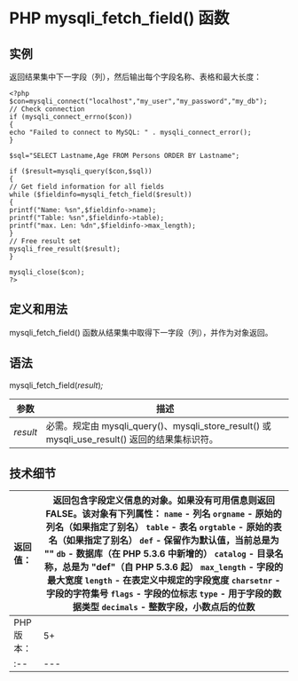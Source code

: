 # PHP mysqli_fetch_field() 函数



## 实例

返回结果集中下一字段（列），然后输出每个字段名称、表格和最大长度：

```
<?php
$con=mysqli_connect("localhost","my_user","my_password","my_db");
// Check connection
if (mysqli_connect_errno($con))
{
echo "Failed to connect to MySQL: " . mysqli_connect_error();
}

$sql="SELECT Lastname,Age FROM Persons ORDER BY Lastname";

if ($result=mysqli_query($con,$sql))
{
// Get field information for all fields
while ($fieldinfo=mysqli_fetch_field($result))
{
printf("Name: %sn",$fieldinfo->name);
printf("Table: %sn",$fieldinfo->table);
printf("max. Len: %dn",$fieldinfo->max_length);
}
// Free result set
mysqli_free_result($result);
}

mysqli_close($con);
?>
```

## 定义和用法

mysqli_fetch_field() 函数从结果集中取得下一字段（列），并作为对象返回。

## 语法

mysqli_fetch_field(_result_)_;_

| 参数 | 描述 |
| --- | --- |
| _result_ | 必需。规定由 mysqli_query()、mysqli_store_result() 或 mysqli_use_result() 返回的结果集标识符。 |

## 技术细节

| 返回值： | 返回包含字段定义信息的对象。如果没有可用信息则返回 FALSE。该对象有下列属性：   `name` - 列名   `orgname` - 原始的列名（如果指定了别名）   `table` - 表名   `orgtable` - 原始的表名（如果指定了别名）   `def` - 保留作为默认值，当前总是为 ""   `db` - 数据库（在 PHP 5.3.6 中新增的）   `catalog` - 目录名称，总是为 "def"（自 PHP 5.3.6 起）   `max_length` - 字段的最大宽度   `length` - 在表定义中规定的字段宽度   `charsetnr` - 字段的字符集号   `flags` - 字段的位标志   `type` - 用于字段的数据类型   `decimals` - 整数字段，小数点后的位数 |
| :-- | --- |
| PHP 版本： | 5+ |
| :-- | --- |
